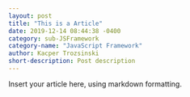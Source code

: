 ```yaml
---
layout: post
title: "This is a Article"
date: 2019-12-14 08:44:38 -0400
category: sub-JSFramework
category-name: "JavaScript Framework"
author: Kacper Trozsinski
short-description: Post description
---
```


Insert your article here, using markdown formatting.

